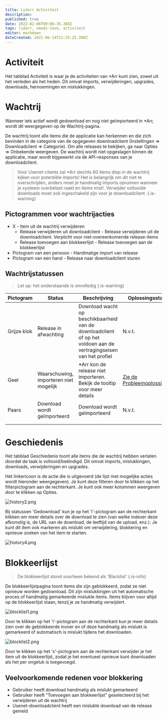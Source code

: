 ```yaml
---
title: Lidarr Activiteit
description: 
published: true
date: 2022-02-06T09:06:39.366Z
tags: lidarr, needs-love, activiteit
editor: markdown
dateCreated: 2021-06-14T21:35:25.390Z
---
```


# Activiteit

Het tabblad Activiteit is waar je de activiteiten van \*Arr kunt zien, zowel uit het verleden als het heden. Dit omvat imports, verwijderingen, upgrades, downloads, hernoemingen en mislukkingen.

# Wachtrij

Wanneer iets actief wordt gedownload en nog niet geïmporteerd in \*Arr, wordt dit weergegeven op de Wachtrij-pagina.

De wachtrij toont alle items die de applicatie kan herkennen en die zich bevinden in de categorie van de opgegeven downloadclient (Instellingen => Downloadclient => Categorie). Om alle releases te bekijken, ga naar Opties => Onbekende weergeven. De wachtrij wordt niet opgeslagen binnen de applicatie, maar wordt bijgewerkt via de API-responses van je downloadclient.

> Voor Usenet-clients zal \*Arr slechts 60 items diep in de wachtrij kijken voor potentiële imports! Het is belangrijk om dit niet te overschrijden, anders moet je handmatig imports opruimen wanneer je systeem overbelast raakt en items mist!.
> Verwijder voltooide downloads moet ook ingeschakeld zijn voor je downloadclient. {.is-warning}

## Pictogrammen voor wachtrijacties

- X - Item uit de wachtrij verwijderen
  - Release verwijderen uit downloadclient - Release verwijderen uit de downloadclient. Verplicht voor niet-overeenkomende release-items
  - Release toevoegen aan blokkeerlijst - Release toevoegen aan de blokkeerlijst
- Pictogram van een persoon - Handmatige import van release
- Pictogram van een hand - Release naar downloadclient sturen

## Wachtrijstatussen

> Let op: het onderstaande is onvolledig {.is-warning}

| Pictogram    | Status                   | Beschrijving                                                                                   | Oplossingsstappen                                        |
| ------------ | ------------------------ | --------------------------------------------------------------------------------------------- | -------------------------------------------------------- |
| Grijze klok  | Release in afwachting    | Download wacht op beschikbaarheid van de downloadclient of op het voldoen aan de vertragingseisen van het profiel | N.v.t.                                                   |
| Geel         | Waarschuwing, importeren niet mogelijk | \*Arr kon de release niet importeren. Bekijk de tooltip voor meer details                    | [Zie de Probleemoplossingsgids](/lidarr/troubleshooting) |
| Paars        | Download wordt geïmporteerd | Download wordt geïmporteerd                                                                    | N.v.t.                                                   |
|              |                          |                                                                                               |                                                          |
|              |                          |                                                                                               |                                                          |

# Geschiedenis

Het tabblad Geschiedenis toont alle items die de wachtrij hebben verlaten doordat de taak is voltooid/beëindigd. Dit omvat imports, mislukkingen, downloads, verwijderingen en upgrades.

Het linkericoon is de actie die is uitgevoerd (de lijst met mogelijke acties wordt hieronder weergegeven). Je kunt deze filteren door te klikken op het filterpictogram aan de rechterkant. Je kunt ook meer kolommen weergeven door te klikken op Opties.

![history2.png](/assets/lidarr/history2.png)

Bij statussen 'Gedownload' kun je op het 'i'-pictogram aan de rechterkant klikken om meer details over de download te zien (van welke indexer deze afkomstig is, de URL van de download, de leeftijd van de upload, enz.). Je kunt dit item ook markeren als mislukt om verwijdering, blokkering en opnieuw zoeken van het item te starten.

![history4.png](/assets/lidarr/history4.png)

# Blokkeerlijst

> De blokkeerlijst stond voorheen bekend als 'Blacklist' {.is-info}

De blokkeerlijstpagina toont items die zijn geblokkeerd, zodat ze niet opnieuw worden gedownload. Dit zijn mislukkingen uit het automatische proces of handmatig gemarkeerde mislukte items. Items blijven voor altijd op de blokkeerlijst staan, tenzij je ze handmatig verwijdert.

![blocklist1.png](/assets/lidarr/blocklist1.png)

Door te klikken op het 'i'-pictogram aan de rechterkant kun je meer details zien over de geblokkeerde invoer en of deze handmatig als mislukt is gemarkeerd of automatisch is mislukt tijdens het downloaden.

![blocklist2.png](/assets/lidarr/blocklist2.png)

Door te klikken op het 'x'-pictogram aan de rechterkant verwijder je het item uit de blokkeerlijst, zodat je het eventueel opnieuw kunt downloaden als het per ongeluk is toegevoegd.

## Veelvoorkomende redenen voor blokkering

- Gebruiker heeft download handmatig als mislukt gemarkeerd
- Gebruiker heeft "Toevoegen aan blokkeerlijst" geselecteerd bij het verwijderen uit de wachtrij
- Usenet-downloadclient heeft een mislukte download van de release gemeld